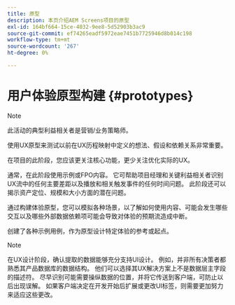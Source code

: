 ```yaml
---
title: 原型
description: 本页介绍AEM Screens项目的原型
exl-id: 164bf664-15ce-4032-9ee8-5d52903b3ac9
source-git-commit: ef74265eadf5972eae7451b7725946d8b014c198
workflow-type: tm+mt
source-wordcount: '267'
ht-degree: 0%

---
```


# 用户体验原型构建 {#prototypes}

>[!NOTE]
>
>此活动的典型利益相关者是营销/业务策略师。

使用UX原型来测试以前在UX历程映射中定义的想法、假设和依赖关系非常重要。

在项目的此阶段，您应该更关注核心功能，更少关注优化实际的UX。

通常，在此阶段使用示例或FPO内容。 它可帮助项目经理和关键利益相关者识别UX流中的任何主要差距以及播放和相关触发事件的任何时间问题。
此阶段还可以揭示资产定位、规模和大小方面的潜在问题。

通过构建体验原型，您可以模拟各种场景，以了解如何使用内容、可能会发生哪些交互以及哪些外部数据依赖项可能会导致对体验的预期流造成中断。

创建了各种示例用例，作为原型设计特定体验的参考或起点。


>[!NOTE]
> 在UX设计阶段，确认提取的数据能够充分支持UI设计。
> 例如，并非所有决策者都熟悉其产品数据库的数据结构。 他们可以选择其UX解决方案上不是数据层主字段的描述符。 尽早识别可能需要操纵数据的位置，并将它传送到客户端，可防止以后出现误解。 如果客户端决定在开发开始后扩展或更改UI标签，则需要更加努力来适应这些更改。
